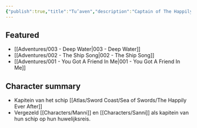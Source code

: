 ```yaml
---
{"publish":true,"title":"Tu’aven","description":"Captain of The Happily Ever After","created":"2025-07-16T15:15:33.362+02:00","modified":"2025-07-16T20:41:12.095+02:00","cssclasses":""}
---
```


## Featured
- [[Adventures/003 - Deep Water\|003 - Deep Water]]
- [[Adventures/002 - The Ship Song\|002 - The Ship Song]]
- [[Adventures/001 - You Got A Friend In Me\|001 - You Got A Friend In Me]]

## Character summary
- Kapitein van het schip [[Atlas/Sword Coast/Sea of Swords/The Happily Ever After]]
- Vergezeld [[Characters/Manni]] en [[Characters/Sanni]] als kapitein van hun schip op hun huwelijksreis.

